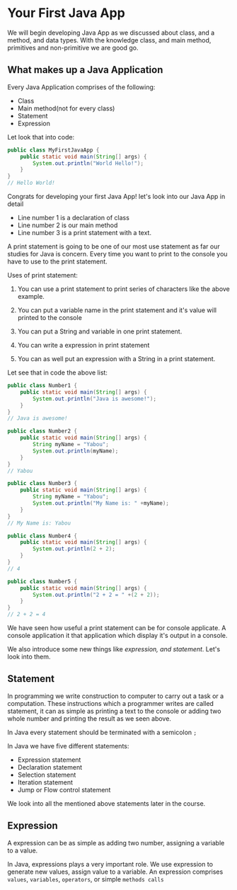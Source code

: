 # Your First Java App

We will begin developing Java App as we discussed about class, and a method, and data types. With the knowledge class, and main method, primitives and non-primitive we are good go.

## **What makes up a Java Application**

Every Java Application comprises of the following:

* Class
* Main method(not for every class)
* Statement
* Expression

Let look that into code:

```java
public class MyFirstJavaApp {
    public static void main(String[] args) {     
        System.out.println("World Hello!");
    }
}
// Hello World!
```

Congrats for developing your first Java App! let's look into our Java App in detail

* Line number 1 is a declaration of class
* Line number 2 is our main method
* Line number 3 is a print statement with a text.

A print statement is going to be one of our most use statement as far our studies for Java is concern. Every time you want to print to the console you have to use to the print statement. 

Uses of print statement:

1. You can use a print statement to print series of characters like the above example.

2. You can put a variable name in the print statement and it's value will printed to the console

3. You can put a String and variable in one print statement.

4. You can write a expression in print statement

5. You can as well put an expression with a String in a print statement.

Let see that in code the above list:

```java
public class Number1 {
    public static void main(String[] args) {           
        System.out.println("Java is awesome!");
    }
}
// Java is awesome!

public class Number2 {
    public static void main(String[] args) {   
        String myName = "Yabou";
        System.out.println(myName);
    }
}
// Yabou

public class Number3 {
    public static void main(String[] args) {   
        String myName = "Yabou";
        System.out.println("My Name is: " +myName);
    }
}
// My Name is: Yabou

public class Number4 {
    public static void main(String[] args) {         
        System.out.println(2 + 2);
    }
}
// 4

public class Number5 {
    public static void main(String[] args) {         
        System.out.println("2 + 2 = " +(2 + 2));
    }
}
// 2 + 2 = 4
```

We have seen how useful a print statement can be for console applicate. A console application it that application which display it's output in a console.

We also introduce some new things like *expression, and statement*. Let's look into them.

## Statement

In programming we write construction to computer to carry out a task or a computation. These instructions which a programmer writes are called statement, it can as simple as printing a text to the console or adding two whole number and printing the result as we seen above.

In Java every statement should be terminated with a semicolon `;` 

In Java we have five different statements:

* Expression statement
* Declaration statement
* Selection statement
* Iteration statement
* Jump or Flow control statement

We look into all the mentioned above statements later in the course.

## Expression

A expression can be as simple as adding two number, assigning a variable to a value.

In Java, expressions plays a very important role. We use expression to generate new values, assign value to a variable. An expression comprises `values`, `variables`, `operators`, or simple `methods calls`
